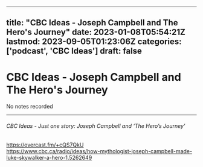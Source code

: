
---
title: "CBC Ideas - Joseph Campbell and The Hero's Journey"
date: 2023-01-08T05:54:21Z
lastmod: 2023-09-05T01:23:06Z
categories: ['podcast', 'CBC Ideas']
draft: false
---


# CBC Ideas - Joseph Campbell and The Hero's Journey

No notes recorded

- - -
###### CBC Ideas - Just one story: Joseph Campbell and ‘The Hero’s Journey’

https://overcast.fm/+cQS7QkU  
https://www.cbc.ca/radio/ideas/how-mythologist-joseph-campbell-made-luke-skywalker-a-hero-1.5262649

<!-- #public #podcast #CBC Ideas# -->

<!-- {BearID:C50B5A70-E317-4066-B0AE-B753EAF8B961-28016-00002D97C5EFC164} -->
